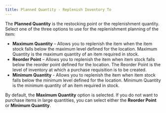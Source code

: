 ```yaml
---
title: Planned Quantity - Replenish Inventory To
---
```



The **Planned Quantity**  is the restocking point or the replenishment quantity. Select one of the  three options to use for the replenishment planning of the item:

- **Maximum 
 Quantity** – Allows you to replenish the item when the item stock  falls below the maximum level defined for the location. Maximum Quantity  is the maximum quantity of an item required in stock.
- **Reorder 
 Point** – Allows you to replenish the item when item stock falls  below the reorder point defined for the location. The Reorder Point is  the level of inventory at which a purchase requisition is to be created.
- **Minimum 
 Quantity** - Allows you to replenish the item when item stock falls  below the minimum level defined for the location. Minimum Quantity is  the minimum quantity of an item required in stock.



By default, the **Maximum 
 Quantity** option is selected. If you do not want to purchase items  in large quantities, you can select either the **Reorder 
 Point** or **Minimum Quantity**.
